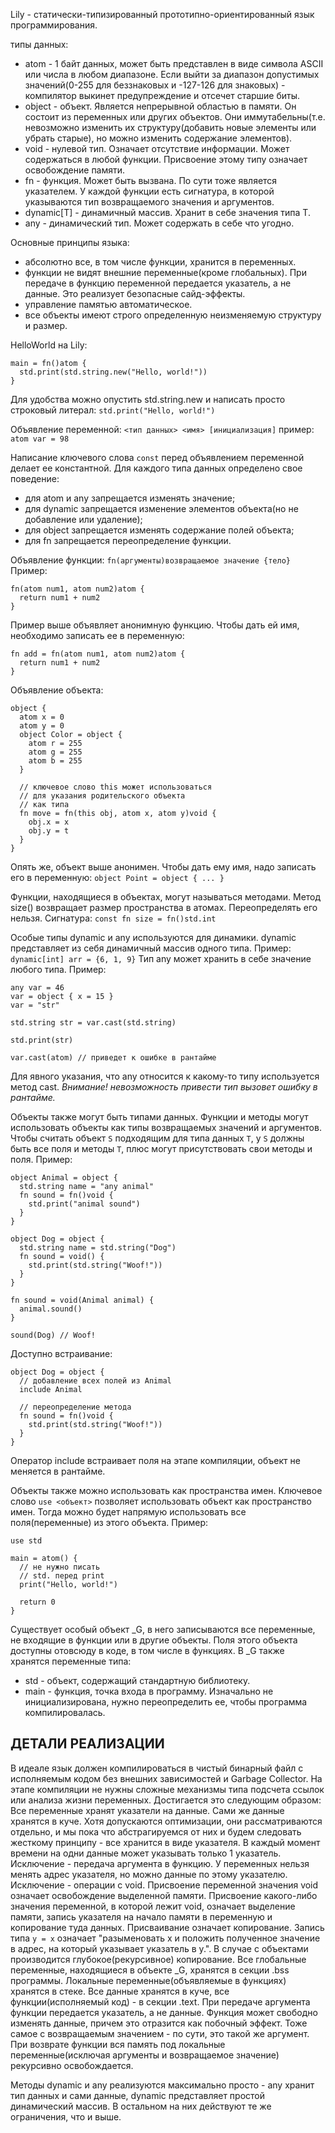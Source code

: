 Lily - статически-типизированный прототипно-ориентированный язык программирования.

типы данных:
- atom - 1 байт данных, может быть представлен в виде символа ASCII или числа в любом диапазоне. Если выйти за диапазон допустимых значений(0-255 для беззнаковых и -127-126 для знаковых) - компилятор выкинет предупреждение и отсечет старшие биты.
- object - объект. Является непрерывной областью в памяти. Он состоит из переменных или других объектов. Они иммутабельны(т.е. невозможно изменить их структуру(добавить новые элементы или убрать старые), но можно изменить содержание элементов). 
- void - нулевой тип. Означает отсутствие информации. Может содержаться в любой функции. Присвоение этому типу означает освобождение памяти.
- fn - функция. Может быть вызвана. По сути тоже является указателем. У каждой функции есть сигнатура, в которой указываются тип возвращаемого значения и аргументов.
- dynamic[T] - динамичный массив. Хранит в себе значения типа T.
- any - динамический тип. Может содержать в себе что угодно. 

Основные принципы языка:
- абсолютно все, в том числе функции, хранится в переменных.
- функции не видят внешние переменные(кроме глобальных). При передаче в функцию переменной передается указатель, а не данные. Это реализует безопасные сайд-эффекты.
- управление памятью автоматическое.
- все объекты имеют строго определенную неизменяемую структуру и размер.

HelloWorld на Lily:
```
main = fn()atom {
  std.print(std.string.new("Hello, world!"))
}
```
Для удобства можно опустить std.string.new и написать просто строковый литерал:
`std.print("Hello, world!")`


Объявление переменной:
`<тип данных> <имя> [инициализация]`
пример:
`atom var = 98`

Написание ключевого слова `const` перед объявлением переменной делает ее константной. Для каждого типа данных определено свое поведение:
- для atom и any запрещается изменять значение;
- для dynamic запрещается изменение элементов объекта(но не добавление или удаление);
- для object запрещается изменять содержание полей объекта;
- для fn запрещается переопределение функции.

Объявление функции:
`fn(аргументы)возвращаемое значение {тело}`
Пример:
```
fn(atom num1, atom num2)atom {
  return num1 + num2
}
```
Пример выше объявляет анонимную функцию. Чтобы дать ей имя, необходимо записать ее в переменную:
```
fn add = fn(atom num1, atom num2)atom {
  return num1 + num2
}
```

Объявление объекта:
```
object {
  atom x = 0
  atom y = 0
  object Color = object {
    atom r = 255
    atom g = 255
    atom b = 255
  }
  
  // ключевое слово this может использоваться
  // для указания родительского объекта
  // как типа
  fn move = fn(this obj, atom x, atom y)void {
    obj.x = x
    obj.y = t
  }
}
```
Опять же, объект выше анонимен. Чтобы дать ему имя, надо записать его в переменную:
`object Point = object { ... }`

Функции, находящиеся в объектах, могут называться методами.
Метод size() возвращает размер пространства в атомах. Переопределять его нельзя.
Сигнатура: `const fn size = fn()std.int`

Особые типы dynamic и any используются для динамики.
dynamic представляет из себя динамичный массив одного типа. Пример:
`dynamic[int] arr = {6, 1, 9}`
Тип any может хранить в себе значение любого типа. Пример:
```
any var = 46
var = object { x = 15 }
var = "str"

std.string str = var.cast(std.string)

std.print(str) 

var.cast(atom) // приведет к ошибке в рантайме
```
Для явного указания, что any относится к какому-то типу используется метод cast. *Внимание! невозможность привести тип вызовет ошибку в рантайме.*

Объекты также могут быть типами данных. Функции и методы могут использовать объекты как типы возвращаемых значений и аргументов. Чтобы считать объект `S` подходящим для типа данных `T`, у `S` должны быть все поля и методы `T`, плюс могут присутствовать свои методы и поля.
Пример:
```
object Animal = object {
  std.string name = "any animal"
  fn sound = fn()void {
    std.print("animal sound")
  }
}

object Dog = object {
  std.string name = std.string("Dog")
  fn sound = void() {
    std.print(std.string("Woof!"))
  }
}

fn sound = void(Animal animal) {
  animal.sound()
}

sound(Dog) // Woof!
```

Доступно встраивание:
```
object Dog = object {
  // добавление всех полей из Animal
  include Animal
    
  // переопределение метода
  fn sound = fn()void {
    std.print(std.string("Woof!"))
  }
}
```

Оператор include встраивает поля на этапе компиляции, объект не меняется в рантайме.

Объекты также можно использовать как пространства имен. Ключевое слово `use <объект>` позволяет использовать объект как пространство имен. Тогда можно будет напрямую использовать все поля(переменные) из этого объекта.
Пример:
```
use std

main = atom() {
  // не нужно писать
  // std. перед print
  print("Hello, world!")
    
  return 0
}
```

Существует особый объект _G, в него записываются все переменные, не входящие в функции или в другие объекты. Поля этого объекта доступны отовсюду в коде, в том числе в функциях. В _G также хранятся переменные типа:
- std - объект, содержащий стандартную библиотеку.
- main - функция, точка входа в программу. Изначально не инициализирована, нужно переопределить ее, чтобы программа компилировалась.



## ДЕТАЛИ РЕАЛИЗАЦИИ

В идеале язык должен компилироваться в чистый бинарный файл с исполняемым кодом без внешних зависимостей и Garbage Collector. На этапе компиляции не нужны сложные механизмы типа подсчета ссылок или анализа жизни переменных. Достигается это следующим образом:
Все переменные хранят указатели на данные. Сами же данные хранятся в куче. Хотя допускаются оптимизации, они рассматриваются отдельно, и мы пока что абстрагируемся от них и будем следовать жесткому принципу - все хранится в виде указателя.
В каждый момент времени на одни данные может указывать только 1 указатель. Исключение - передача аргумента в функцию.
У переменных нельзя менять адрес указателя, но можно данные по этому указателю. Исключение - операции с void.
Присвоение переменной значения void означает освобождение выделенной памяти. Присвоение какого-либо значения переменной, в которой лежит void, означает выделение памяти, запись указателя на начало памяти в переменную и копирование туда данных.
Присваивание означает копирование. Запись типа `y = x` означает "разыменовать x и положить полученное значение в адрес, на который указывает указатель в y.". В случае с объектами производится глубокое(рекурсивное) копирование.
Все глобальные переменные, находящиеся в объекте _G, хранятся в секции .bss программы. Локальные переменные(объявляемые в функциях) хранятся в стеке. Все данные хранятся в куче, все функции(исполняемый код) - в секции .text.
При передаче аргумента функции передается указатель, а не данные. Функция может свободно изменять данные, причем это отразится как побочный эффект. Тоже самое с возвращаемым значением - по сути, это такой же аргумент. При возврате функции вся память под локальные переменные(исключая аргументы и возвращаемое значение) рекурсивно освобождается.

Методы dynamic и any реализуются максимально просто - any хранит тип данных и сами данные, dynamic представляет простой динамический массив. В остальном на них действуют те же ограничения, что и выше.